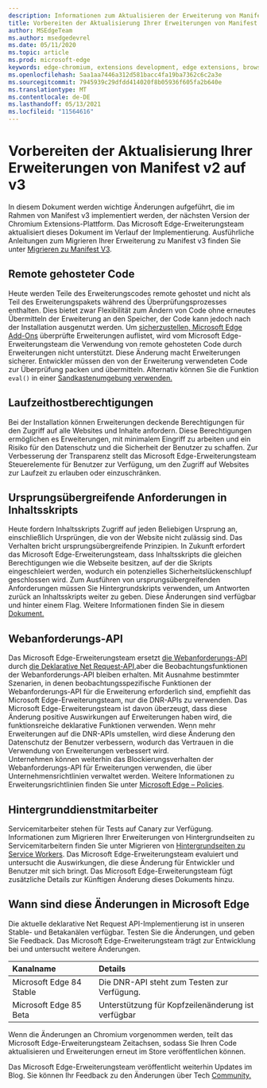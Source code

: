 ```yaml
---
description: Informationen zum Aktualisieren der Erweiterung von Manifest V2 auf V3
title: Vorbereiten der Aktualisierung Ihrer Erweiterungen von Manifest V2 auf V3
author: MSEdgeTeam
ms.author: msedgedevrel
ms.date: 05/11/2020
ms.topic: article
ms.prod: microsoft-edge
keywords: edge-chromium, extensions development, edge extensions, browser extensions, addons, developer, manifest v3, migrate to manifest v3
ms.openlocfilehash: 5aa1aa7446a312d581bacc4fa19ba7362c6c2a3e
ms.sourcegitcommit: 7945939c29dfdd414020f8b05936f605fa2b640e
ms.translationtype: MT
ms.contentlocale: de-DE
ms.lasthandoff: 05/13/2021
ms.locfileid: "11564616"
---
```

# <a name="prepare-to-update-your-extensions-from-manifest-v2-to-v3"></a>Vorbereiten der Aktualisierung Ihrer Erweiterungen von Manifest v2 auf v3  

In diesem Dokument werden wichtige Änderungen aufgeführt, die im Rahmen von Manifest v3 implementiert werden, der nächsten Version der Chromium Extensions-Plattform.  Das Microsoft Edge-Erweiterungsteam aktualisiert dieses Dokument im Verlauf der Implementierung.  Ausführliche Anleitungen zum Migrieren Ihrer Erweiterung zu Manifest v3 finden Sie unter [Migrieren zu Manifest V3][ChromeDeveloperDocsExtensionsMv3Mv3MigrationChecklist].  

## <a name="remotely-hosted-code"></a>Remote gehosteter Code  

Heute werden Teile des Erweiterungscodes remote gehostet und nicht als Teil des Erweiterungspakets während des Überprüfungsprozesses enthalten.  Dies bietet zwar Flexibilität zum Ändern von Code ohne erneutes Übermitteln der Erweiterung an den Speicher, der Code kann jedoch nach der Installation ausgenutzt werden.  Um [sicherzustellen, Microsoft Edge Add-Ons][MicrosoftMicrosoftedgeAddons] überprüfte Erweiterungen auflistet, wird vom Microsoft Edge-Erweiterungsteam die Verwendung von remote gehosteten Code durch Erweiterungen nicht unterstützt.  Diese Änderung macht Erweiterungen sicherer.  Entwickler müssen den von der Erweiterung verwendeten Code zur Überprüfung packen und übermitteln.  Alternativ können Sie die Funktion `eval()` in einer [Sandkastenumgebung verwenden.][ChromeDeveloperDocsExtensionsMv2Sandboxingeval]  

## <a name="run-time-host-permissions"></a>Laufzeithostberechtigungen  

Bei der Installation können Erweiterungen deckende Berechtigungen für den Zugriff auf alle Websites und Inhalte anfordern.  Diese Berechtigungen ermöglichen es Erweiterungen, mit minimalem Eingriff zu arbeiten und ein Risiko für den Datenschutz und die Sicherheit der Benutzer zu schaffen.  Zur Verbesserung der Transparenz stellt das Microsoft Edge-Erweiterungsteam Steuerelemente für Benutzer zur Verfügung, um den Zugriff auf Websites zur Laufzeit zu erlauben oder einzuschränken.  

## <a name="cross-origin-requests-in-content-scripts"></a>Ursprungsübergreifende Anforderungen in Inhaltsskripts  

Heute fordern Inhaltsskripts Zugriff auf jeden Beliebigen Ursprung an, einschließlich Ursprüngen, die von der Website nicht zulässig sind.  Das Verhalten bricht ursprungsübergreifende Prinzipien.  In Zukunft erfordert das Microsoft Edge-Erweiterungsteam, dass Inhaltsskripts die gleichen Berechtigungen wie die Webseite besitzen, auf der die Skripts eingeschleiert werden, wodurch ein potenzielles Sicherheitslückenschlupf geschlossen wird.  Zum Ausführen von ursprungsübergreifenden Anforderungen müssen Sie Hintergrundskripts verwenden, um Antworten zurück an Inhaltsskripts weiter zu geben.  Diese Änderungen sind verfügbar und hinter einem Flag.  Weitere Informationen finden Sie in diesem [Dokument.][ChromiumHomeChromiumSecurityExtensionContentScriptFetches]  

## <a name="web-request-api"></a>Webanforderungs-API  

Das Microsoft Edge-Erweiterungsteam ersetzt [die Webanforderungs-API][ChromeDeveloperDocsExtensionsReferenceWebrequest] durch [die Deklarative Net Request-API,][ChromeDeveloperDocsExtensionsReferenceDeclarativenetrequest]aber die Beobachtungsfunktionen der Webanforderungs-API bleiben erhalten.  Mit Ausnahme bestimmter Szenarien, in denen beobachtungsspezifische Funktionen der Webanforderungs-API für die Erweiterung erforderlich sind, empfiehlt das Microsoft Edge-Erweiterungsteam, nur die DNR-APIs zu verwenden.  Das Microsoft Edge-Erweiterungsteam ist davon überzeugt, dass diese Änderung positive Auswirkungen auf Erweiterungen haben wird, die funktionsreiche deklarative Funktionen verwenden.  Wenn mehr Erweiterungen auf die DNR-APIs umstellen, wird diese Änderung den Datenschutz der Benutzer verbessern, wodurch das Vertrauen in die Verwendung von Erweiterungen verbessert wird.  
Unternehmen können weiterhin das Blockierungsverhalten der Webanforderungs-API für Erweiterungen verwenden, die über Unternehmensrichtlinien verwaltet werden.  Weitere Informationen zu Erweiterungsrichtlinien finden Sie unter [Microsoft Edge – Policies][DeployedgeMicrosoftEdgePoliciesExtensions].  

## <a name="background-service-workers"></a>Hintergrunddienstmitarbeiter  
 
Servicemitarbeiter stehen für Tests auf Canary zur Verfügung.  Informationen zum Migrieren Ihrer Erweiterungen von Hintergrundseiten zu Servicemitarbeitern finden Sie unter Migrieren von [Hintergrundseiten zu Service Workers][ChromeDeveloperDocsExtensionsMv3MigratingToServiceWorkers].  Das Microsoft Edge-Erweiterungsteam evaluiert und untersucht die Auswirkungen, die diese Änderung für Entwickler und Benutzer mit sich bringt.  Das Microsoft Edge-Erweiterungsteam fügt zusätzliche Details zur Künftigen Änderung dieses Dokuments hinzu.  

## <a name="when-are-these-changes-available-in-microsoft-edge"></a>Wann sind diese Änderungen in Microsoft Edge  

Die aktuelle deklarative Net Request API-Implementierung ist in unseren Stable- und Betakanälen verfügbar.  Testen Sie die Änderungen, und geben Sie Feedback.  Das Microsoft Edge-Erweiterungsteam trägt zur Entwicklung bei und untersucht weitere Änderungen.  

| Kanalname | Details |  
|:--- |:--- |  
| Microsoft Edge 84 Stable | Die DNR-API steht zum Testen zur Verfügung. |  
| Microsoft Edge 85 Beta | Unterstützung für Kopfzeilenänderung ist verfügbar|  

Wenn die Änderungen an Chromium vorgenommen werden, teilt das Microsoft Edge-Erweiterungsteam Zeitachsen, sodass Sie Ihren Code aktualisieren und Erweiterungen erneut im Store veröffentlichen können.  

Das Microsoft Edge-Erweiterungsteam veröffentlicht weiterhin Updates im Blog.  Sie können Ihr Feedback zu den Änderungen über Tech [Community.][MicrosoftTechcommunityT5ArticlesManifestV3ChnagesAreNowAvailableInMicrosoftEdgeMP1780254]

<!-- links -->  

[DeployedgeMicrosoftEdgePoliciesExtensions]: /deployedge/microsoft-edge-policies#extensions "Erweiterungen – Microsoft Edge – Richtlinien | Microsoft Docs"  

[MicrosoftMicrosoftedgeAddons]: https://microsoftedge.microsoft.com/addons "Microsoft Edge-Add-Ons"  

[MicrosoftTechcommunityT5ArticlesManifestV3ChnagesAreNowAvailableInMicrosoftEdgeMP1780254]: https://techcommunity.microsoft.com/t5/articles/manifest-v3-changes-are-now-available-in-microsoft-edge/m-p/1780254 "Manifest-V3-Änderungen sind jetzt in Microsoft Edge | Microsoft Tech Community"  

[ChromeDeveloperDocsExtensionsMv2Sandboxingeval]: https://developer.chrome.com/docs/extensions/mv2/sandboxingEval "Verwenden von eval in Chrome-Erweiterungen | Chrome Developers"  
[ChromeDeveloperDocsExtensionsMv3MigratingToServiceWorkers]:  https://developer.chrome.com/docs/extensions/mv3/migrating_to_service_workers "Migrieren von Hintergrundseiten zu Servicemitarbeitern | Chrome Developers"  
[ChromeDeveloperDocsExtensionsMv3Mv3MigrationChecklist]: https://developer.chrome.com/docs/extensions/mv3/mv3-migration-checklist "Checkliste für die Manifest-V3| Chrome Developers"    

[ChromeDeveloperDocsExtensionsReferenceDeclarativenetrequest]: https://developer.chrome.com/docs/extensions/reference/declarativeNetRequest "chrome.declarativeNetRequest | Chrome Developers"  
[ChromeDeveloperDocsExtensionsReferenceWebrequest]: https://developer.chrome.com/docs/extensions/reference/webRequest "chrome.webRequest | Chrome Developers"  

[ChromiumHomeChromiumSecurityExtensionContentScriptFetches]: https://www.chromium.org/Home/chromium-security/extension-content-script-fetches "Änderungen an ursprungsübergreifenden Anforderungen in Chrome-Erweiterungsinhaltsskripts | Die Chromium Projekte"  
